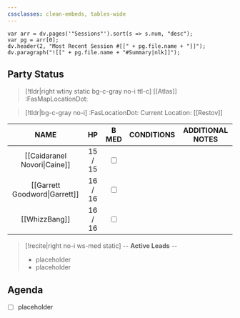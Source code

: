 ```yaml
---
cssclasses: clean-embeds, tables-wide
---
```

``` dataviewjs
var arr = dv.pages('"Sessions"').sort(s => s.num, "desc");
var pg = arr[0];
dv.header(2, "Most Recent Session #[[" + pg.file.name + "]]");
dv.paragraph("![[" + pg.file.name + "#Summary|nlk]]");
```

## Party Status
>[!tldr|right wtiny static bg-c-gray no-i ttl-c] [[Atlas]] :FasMapLocationDot:

>[!tldr|bg-c-gray no-i] :FasLocationDot: Current Location: [[Restov]]

|             NAME              |   HP    |                     B MED                     | CONDITIONS | ADDITIONAL NOTES |
|:-----------------------------:|:-------:|:---------------------------------------------:|:----------:|:----------------:|
| [[Caidaranel Novori\|Caine]]  | 15 / 15 | <input type="checkbox" unchecked id="9b7daf"> |            |                  |
| [[Garrett Goodword\|Garrett]] | 16 / 16 | <input type="checkbox" unchecked id="39025b"> |            |                  |
|         [[WhizzBang]]         | 16 / 16 | <input type="checkbox" unchecked id="eef7ee"> |            |                  |

<p></p>

> [!recite|right no-i  ws-med static] -- **Active Leads** --
> - placeholder
> - placeholder

## Agenda
- [ ] placeholder
